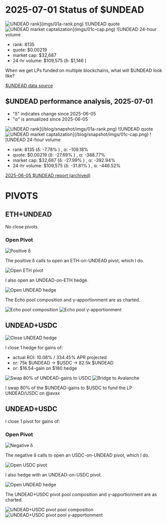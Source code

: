# 2025-07-01 Status of $UNDEAD 

![$UNDEAD rank](imgs/01a-rank.png) 
![$UNDEAD quote](imgs/01b-quote.png) 
![$UNDEAD market captalization](imgs/01c-cap.png) 
![$UNDEAD 24-hour volume](imgs/01d-vol.png) 

* rank: 8135 
* quote: $0.00219 
* market cap: $32,687 
* 24-hr volume: $109,575 (δ: $1,146 ) 

When we get LPs funded on multiple blockchains, what will $UNDEAD look like? 

[$UNDEAD data source](https://www.coingecko.com/en/coins/undead-blocks) 
## $UNDEAD performance analysis, 2025-07-01 

* "δ" indicates change since 2025-06-05 
* "α" is annualized since 2025-06-05 

![$UNDEAD rank](/blog/snapshot/imgs/01a-rank.png)
![$UNDEAD quote](/blog/snapshot/imgs/01b-quote.png)
![$UNDEAD market captalization](/blog/snapshot/imgs/01c-cap.png)
![$UNDEAD 24-hour volume](/blog/snapshot/imgs/01d-vol.png)

* rank: 8135 (δ: -7.78% ) , α: -109.18% 
* quote: $0.00219 (δ: -27.69% ) , α: -388.77% 
* market cap: $32,687 (δ: -27.99% ) , α: -392.94% 
* 24-hr volume: $109,575 (δ: -31.81% ) , α: -446.52% 

[2025-06-05 $UNDEAD report (archived)](https://github.com/pivoteur/biz/tree/main/blog/snapshot) 
# PIVOTS 

## ETH+UNDEAD 

No close pivots. 

### Open Pivot 

![Positive δ](imgs/02a-pos.png) 

The positive δ calls to open an ETH-on-UNDEAD pivot, which I do. 

![Open ETH pivot](imgs/02b-open-eth-pivot.png) 

I also open an UNDEAD-on-ETH hedge. 

![Open UNDEAD hedge](imgs/02c-open-undead-hedge.png) 

The Echo pool composition and γ-apportionment are as charted. 

![Echo pool composition](imgs/03a-comp.png) 
![Echo pool γ-apportionment](imgs/03b-apport.png) 

## UNDEAD+USDC

![Close UNDEAD hedge](imgs/04a-close-undead-hedge.png)

I close 1 hedge for gains of:

* actual ROI: 10.08% / 334.45% APR projected
* or: 75k $UNDEAD -> $USDC -> 82.5k $UNDEAD
* or: $16.54-gain on $180 hedge

![Swap 80% of UNDEAD-gains to USDC](imgs/04b-swap-gains-to-usdc.png)
![Bridge to Avalanche](imgs/04c-bridge-to-avalanche.png)

I swap 80% of the $UNDEAD-gains to $USDC to fund the LP UNDEAD/USDC on @avax 

## UNDEAD+USDC 

I close 1 pivot for gains of: 

### Open Pivot 

![Negative δ](imgs/05a-neg.png) 

The negative δ calls to open an USDC-on-UNDEAD pivot, which I do. 

![Open USDC pivot](imgs/05b-open-usdc-pivot.png) 

I also hedge with an UNDEAD-on-USDC pivot. 

![Open UNDEAD hedge](imgs/05c-open-undead-hedge.png) 

The UNDEAD+USDC pivot pool composition and γ-apportionment are as charted. 

![UNDEAD+USDC pivot pool composition](imgs/06a-comp.png) 
![UNDEAD+USDC pivot pool γ-apportionment](imgs/06b-apport.png) 
